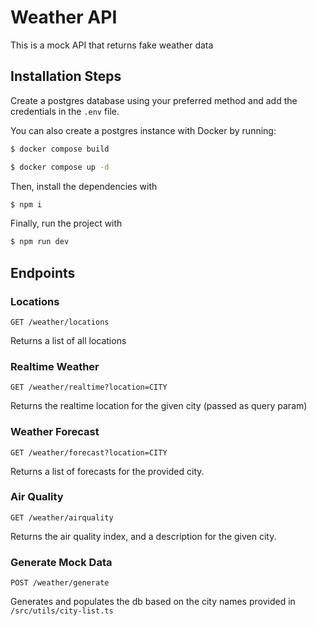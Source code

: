 # Weather API

This is a mock API that returns fake weather data

## Installation Steps

Create a postgres database using your preferred method and add the credentials in the `.env` file.

You can also create a postgres instance with Docker by running:

```bash
$ docker compose build

$ docker compose up -d
```

Then, install the dependencies with

```bash
$ npm i
```

Finally, run the project with

```bash
$ npm run dev
```

## Endpoints

### Locations

```
GET /weather/locations
```

Returns a list of all locations

### Realtime Weather

```
GET /weather/realtime?location=CITY
```

Returns the realtime location for the given city (passed as query param)

### Weather Forecast

```
GET /weather/forecast?location=CITY
```

Returns a list of forecasts for the provided city.

### Air Quality

```
GET /weather/airquality
```

Returns the air quality index, and a description for the given city.

### Generate Mock Data

```
POST /weather/generate
```

Generates and populates the db based on the city names provided in `/src/utils/city-list.ts`
